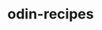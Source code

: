 # odin-recipes

<!-- 
    In this project I will do a html website that contain odin recipes.

    I will use my acquired skills in in html like anchor tag heading tags and etc.
-->